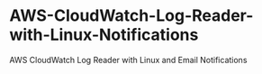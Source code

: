 # AWS-CloudWatch-Log-Reader-with-Linux-Notifications
AWS CloudWatch Log Reader with Linux and Email Notifications
